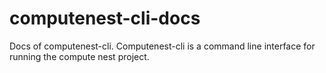 # computenest-cli-docs
Docs of computenest-cli. Computenest-cli is a command line interface for running the compute nest project.

